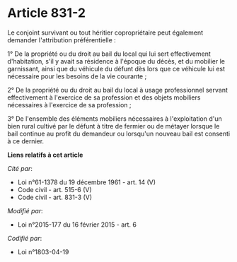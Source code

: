 # Article 831-2

Le conjoint survivant ou tout héritier copropriétaire peut également demander l'attribution préférentielle :

1° De la propriété ou du droit au bail du local qui lui sert effectivement d'habitation, s'il y avait sa résidence à l'époque
du décès, et du mobilier le garnissant, ainsi que du véhicule du défunt dès lors que ce véhicule lui est nécessaire pour les
besoins de la vie courante  ;

2° De la propriété ou du droit au bail du local à usage professionnel servant effectivement à l'exercice de sa profession et
des objets mobiliers nécessaires à l'exercice de sa profession  ;

3° De l'ensemble des éléments mobiliers nécessaires à l'exploitation d'un bien rural cultivé par le défunt à titre de fermier
ou de métayer lorsque le bail continue au profit du demandeur ou lorsqu'un nouveau bail est consenti à ce dernier.

**Liens relatifs à cet article**

_Cité par_:

  - Loi n°61-1378 du 19 décembre 1961 - art. 14 (V)
  - Code civil - art. 515-6 (V)
  - Code civil - art. 831-3 (V)

_Modifié par_:

  - Loi n°2015-177 du 16 février 2015 - art. 6

_Codifié par_:

  - Loi n°1803-04-19

